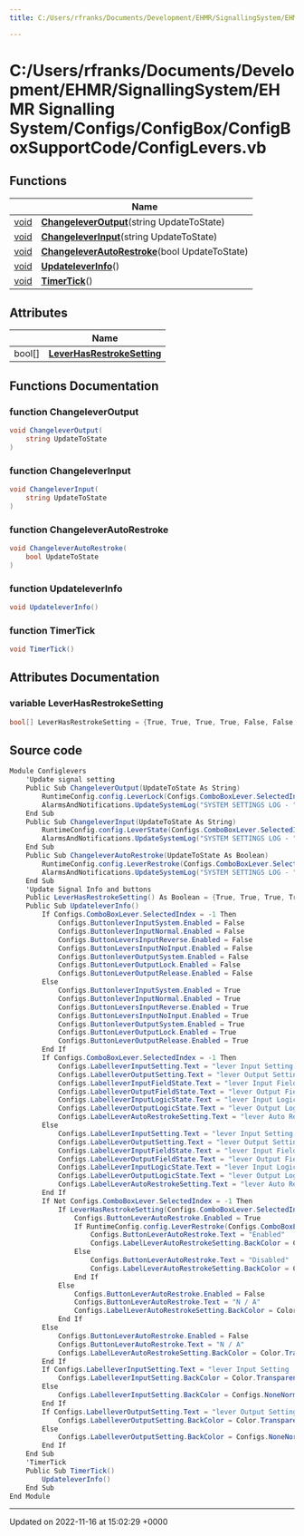 ```yaml
---
title: C:/Users/rfranks/Documents/Development/EHMR/SignallingSystem/EHMR Signalling System/Configs/ConfigBox/ConfigBoxSupportCode/ConfigLevers.vb

---
```


# C:/Users/rfranks/Documents/Development/EHMR/SignallingSystem/EHMR Signalling System/Configs/ConfigBox/ConfigBoxSupportCode/ConfigLevers.vb



## Functions

|                | Name           |
| -------------- | -------------- |
| [void](/SignallingSystem-doc/vb/Files/SerialPixelLeds_8vb/#variable-void) | **[ChangeleverOutput](/SignallingSystem-doc/vb/Files/ConfigLevers_8vb/#function-changeleveroutput)**(string UpdateToState) |
| [void](/SignallingSystem-doc/vb/Files/SerialPixelLeds_8vb/#variable-void) | **[ChangeleverInput](/SignallingSystem-doc/vb/Files/ConfigLevers_8vb/#function-changeleverinput)**(string UpdateToState) |
| [void](/SignallingSystem-doc/vb/Files/SerialPixelLeds_8vb/#variable-void) | **[ChangeleverAutoRestroke](/SignallingSystem-doc/vb/Files/ConfigLevers_8vb/#function-changeleverautorestroke)**(bool UpdateToState) |
| [void](/SignallingSystem-doc/vb/Files/SerialPixelLeds_8vb/#variable-void) | **[UpdateleverInfo](/SignallingSystem-doc/vb/Files/ConfigLevers_8vb/#function-updateleverinfo)**() |
| [void](/SignallingSystem-doc/vb/Files/SerialPixelLeds_8vb/#variable-void) | **[TimerTick](/SignallingSystem-doc/vb/Files/ConfigLevers_8vb/#function-timertick)**() |

## Attributes

|                | Name           |
| -------------- | -------------- |
| bool[] | **[LeverHasRestrokeSetting](/SignallingSystem-doc/vb/Files/ConfigLevers_8vb/#variable-leverhasrestrokesetting)**  |


## Functions Documentation

### function ChangeleverOutput

```csharp
void ChangeleverOutput(
    string UpdateToState
)
```


### function ChangeleverInput

```csharp
void ChangeleverInput(
    string UpdateToState
)
```


### function ChangeleverAutoRestroke

```csharp
void ChangeleverAutoRestroke(
    bool UpdateToState
)
```


### function UpdateleverInfo

```csharp
void UpdateleverInfo()
```


### function TimerTick

```csharp
void TimerTick()
```



## Attributes Documentation

### variable LeverHasRestrokeSetting

```csharp
bool[] LeverHasRestrokeSetting = {True, True, True, True, False, False, True, True, True, False, False, False, False, False, True, True, True, True, False, False, True, True, False, False};
```



## Source code

```csharp
Module Configlevers
    'Update signal setting
    Public Sub ChangeleverOutput(UpdateToState As String)
        RuntimeConfig.config.LeverLock(Configs.ComboBoxLever.SelectedIndex) = UpdateToState
        AlarmsAndNotifications.UpdateSystemLog("SYSTEM SETTINGS LOG - " & UserManagment.LoggedInUserName & " Updated lever OutPut " & Configs.ComboBoxLever.Text & " To " & UpdateToState)
    End Sub
    Public Sub ChangeleverInput(UpdateToState As String)
        RuntimeConfig.config.LeverState(Configs.ComboBoxLever.SelectedIndex) = UpdateToState
        AlarmsAndNotifications.UpdateSystemLog("SYSTEM SETTINGS LOG - " & UserManagment.LoggedInUserName & " Updated lever InPut " & Configs.ComboBoxLever.Text & " To " & UpdateToState)
    End Sub
    Public Sub ChangeleverAutoRestroke(UpdateToState As Boolean)
        RuntimeConfig.config.LeverRestroke(Configs.ComboBoxLever.SelectedIndex) = UpdateToState
        AlarmsAndNotifications.UpdateSystemLog("SYSTEM SETTINGS LOG - " & UserManagment.LoggedInUserName & " Updated lever Auto Restroke " & Configs.ComboBoxLever.Text & " To " & UpdateToState)
    End Sub
    'Update Signal Info and buttons
    Public LeverHasRestrokeSetting() As Boolean = {True, True, True, True, False, False, True, True, True, False, False, False, False, False, True, True, True, True, False, False, True, True, False, False}
    Public Sub UpdateleverInfo()
        If Configs.ComboBoxLever.SelectedIndex = -1 Then
            Configs.ButtonleverInputSystem.Enabled = False
            Configs.ButtonleverInputNormal.Enabled = False
            Configs.ButtonLeversInputReverse.Enabled = False
            Configs.ButtonLeversInputNoInput.Enabled = False
            Configs.ButtonleverOutputSystem.Enabled = False
            Configs.ButtonLeverOutputLock.Enabled = False
            Configs.ButtonLeverOutputRelease.Enabled = False
        Else
            Configs.ButtonleverInputSystem.Enabled = True
            Configs.ButtonleverInputNormal.Enabled = True
            Configs.ButtonLeversInputReverse.Enabled = True
            Configs.ButtonLeversInputNoInput.Enabled = True
            Configs.ButtonleverOutputSystem.Enabled = True
            Configs.ButtonLeverOutputLock.Enabled = True
            Configs.ButtonLeverOutputRelease.Enabled = True
        End If
        If Configs.ComboBoxLever.SelectedIndex = -1 Then
            Configs.LabelleverInputSetting.Text = "lever Input Setting : "
            Configs.LabelleverOutputSetting.Text = "lever Output Setting : "
            Configs.LabelleverInputFieldState.Text = "lever Input Field State : "
            Configs.LabelleverOutputFieldState.Text = "lever Output Field State : "
            Configs.LabelleverInputLogicState.Text = "lever Input Logic State : "
            Configs.LabelleverOutputLogicState.Text = "lever Output Logic State : "
            Configs.LabelLeverAutoRestrokeSetting.Text = "lever Auto Restroke Setting : "
        Else
            Configs.LabelLeverInputSetting.Text = "lever Input Setting : " & RuntimeConfig.config.LeverState(Configs.ComboBoxLever.SelectedIndex)
            Configs.LabelLeverOutputSetting.Text = "lever Output Setting : " & RuntimeConfig.config.LeverLock(Configs.ComboBoxLever.SelectedIndex)
            Configs.LabelLeverInputFieldState.Text = "lever Input Field State : " & Levers.LeverFrameState(Configs.ComboBoxLever.SelectedIndex)
            Configs.LabelLeverOutputFieldState.Text = "lever Output Field State : " & Levers.LeverFrameState(Configs.ComboBoxLever.SelectedIndex)
            Configs.LabelLeverInputLogicState.Text = "lever Input Logic State : " & Levers.Lever(Configs.ComboBoxLever.SelectedIndex)
            Configs.LabelLeverOutputLogicState.Text = "lever Output Logic State : " & Levers.LeverlockState(Configs.ComboBoxLever.SelectedIndex)
            Configs.LabelLeverAutoRestrokeSetting.Text = "lever Auto Restroke Setting : " & RuntimeConfig.config.LeverRestroke(Configs.ComboBoxLever.SelectedIndex)
        End If
        If Not Configs.ComboBoxLever.SelectedIndex = -1 Then
            If LeverHasRestrokeSetting(Configs.ComboBoxLever.SelectedIndex) = True Then
                Configs.ButtonLeverAutoRestroke.Enabled = True
                If RuntimeConfig.config.LeverRestroke(Configs.ComboBoxLever.SelectedIndex) = True Then
                    Configs.ButtonLeverAutoRestroke.Text = "Enabled"
                    Configs.LabelLeverAutoRestrokeSetting.BackColor = Configs.WarningSetting
                Else
                    Configs.ButtonLeverAutoRestroke.Text = "Disabled"
                    Configs.LabelLeverAutoRestrokeSetting.BackColor = Color.Transparent
                End If
            Else
                Configs.ButtonLeverAutoRestroke.Enabled = False
                Configs.ButtonLeverAutoRestroke.Text = "N / A"
                Configs.LabelLeverAutoRestrokeSetting.BackColor = Color.Transparent
            End If
        Else
            Configs.ButtonLeverAutoRestroke.Enabled = False
            Configs.ButtonLeverAutoRestroke.Text = "N / A"
            Configs.LabelLeverAutoRestrokeSetting.BackColor = Color.Transparent
        End If
        If Configs.LabelleverInputSetting.Text = "lever Input Setting : System" Or Configs.LabelleverInputSetting.Text = "lever Input Setting : " Then
            Configs.LabelleverInputSetting.BackColor = Color.Transparent
        Else
            Configs.LabelleverInputSetting.BackColor = Configs.NoneNormalSetting
        End If
        If Configs.LabelleverOutputSetting.Text = "lever Output Setting : System" Or Configs.LabelleverOutputSetting.Text = "lever Output Setting : " Then
            Configs.LabelleverOutputSetting.BackColor = Color.Transparent
        Else
            Configs.LabelleverOutputSetting.BackColor = Configs.NoneNormalSetting
        End If
    End Sub
    'TimerTick
    Public Sub TimerTick()
        UpdateleverInfo()
    End Sub
End Module
```


-------------------------------

Updated on 2022-11-16 at 15:02:29 +0000
